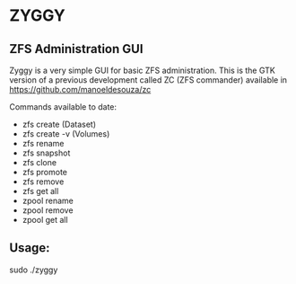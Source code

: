 # ZYGGY
## ZFS Administration GUI


Zyggy is a very simple GUI for basic ZFS administration. 
This is the GTK version of a previous development called 
ZC (ZFS commander) available in
https://github.com/manoeldesouza/zc

Commands available to date:
 - zfs create (Dataset)
 - zfs create -v (Volumes)
 - zfs rename
 - zfs snapshot
 - zfs clone
 - zfs promote
 - zfs remove
 - zfs get all
 - zpool rename
 - zpool remove
 - zpool get all


## Usage:

 sudo ./zyggy